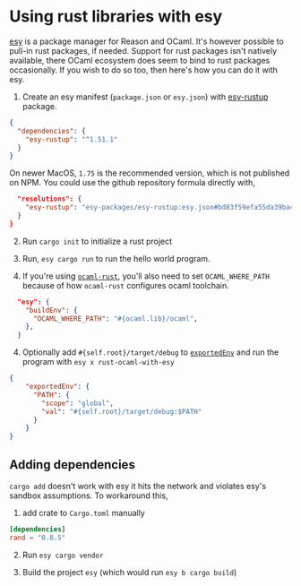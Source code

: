 # Using rust libraries with esy

[esy](https://esy.sh) is a package manager for Reason and OCaml. It's however possible to pull-in rust packages, if needed. Support for rust packages isn't natively available, there OCaml ecosystem does seem to bind to rust packages occasionally. If you wish to do so too, then here's how you can do it with esy.

1. Create an esy manifest (`package.json` or `esy.json`) with [esy-rustup](https://github.com/esy-packages/esy-rustup) package.

```json
{
  "dependencies": {
    "esy-rustup": "^1.51.1"
  }
}
```

On newer MacOS, `1.75` is the recommended version, which is not published on NPM. You could use the github repository formula directly with,

```json
  "resolutions": {
    "esy-rustup": "esy-packages/esy-rustup:esy.json#bd83f59efa55da39ba49b155d867e8ae55e3df1"
  }
}
```

2. Run `cargo init` to initialize a rust project

3. Run, `esy cargo run` to run the hello world program.

4. If you're using [`ocaml-rust`](https://docs.rs/ocaml/latest/ocaml/#:~:text=ocaml%2Drs%20is%20a%20library,interact%20with%20the%20OCaml%20runtime), you'll also need to set `OCAML_WHERE_PATH` because of how `ocaml-rust` configures ocaml toolchain.

```json
  "esy": {
    "buildEnv": {
      "OCAML_WHERE_PATH": "#{ocaml.lib}/ocaml",
    },
  }
```

4. Optionally add `#{self.root}/target/debug` to [`exportedEnv`](https://esy.sh/docs/environment/#test-environment-exported-environment) and run the program with `esy x rust-ocaml-with-esy`

```json
{
    "exportedEnv": {
      "PATH": {
        "scope": "global",
        "val": "#{self.root}/target/debug:$PATH"
      }
    }
}
```

## Adding dependencies

`cargo add` doesn't work with esy it hits the network and violates esy's sandbox assumptions. To workaround this,

1. add crate to `Cargo.toml` manually

```toml
[dependencies]
rand = "0.8.5"
```

2. Run `esy cargo vendor`

3. Build the project `esy` (which would run `esy b cargo build`)

